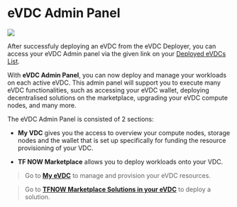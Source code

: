 # eVDC Admin Panel

![](img/evdcadmin.jpg)

After successfuly deploying an eVDC from the eVDC Deployer, you can access your eVDC Admin panel via the given link on your [Deployed eVDCs List](evdc_manage).

With __eVDC Admin Panel__, you can now deploy and manage your workloads on each active eVDC. This admin panel will support you to execute many eVDC functionalities, such as accessing your eVDC wallet, deploying decentralised solutions on the marketplace, upgrading your eVDC compute nodes, and many more.

The eVDC Admin Panel is consisted of 2 sections: 

- __My VDC__ gives you the access to overview your compute nodes, storage nodes and the wallet that is set up specifically for funding the resource provisioning of your VDC. 

- __TF NOW Marketplace__ allows you to deploy workloads onto your VDC.


> Go to [__My eVDC__](evdc_my_evdc) to manage and provision your eVDC resources.

> Go to [__TFNOW Marketplace Solutions in your eVDC__](evdc_tfnow) to deploy a solution.
